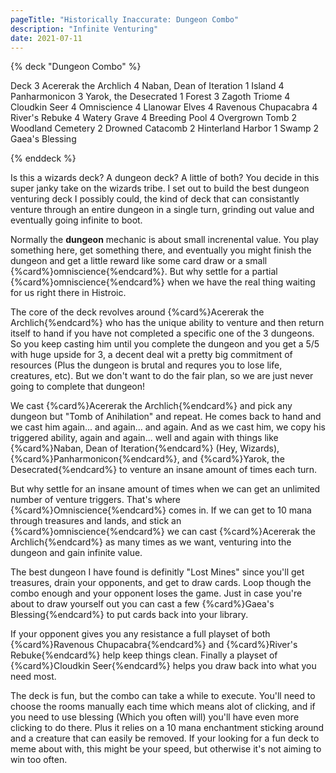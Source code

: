 ```yaml
---
pageTitle: "Historically Inaccurate: Dungeon Combo"
description: "Infinite Venturing"
date: 2021-07-11
---
```


{% deck "Dungeon Combo" %}

Deck
3 Acererak the Archlich
4 Naban, Dean of Iteration
1 Island
4 Panharmonicon
3 Yarok, the Desecrated
1 Forest 
3 Zagoth Triome
4 Cloudkin Seer
4 Omniscience
4 Llanowar Elves
4 Ravenous Chupacabra
4 River's Rebuke
4 Watery Grave
4 Breeding Pool
4 Overgrown Tomb
2 Woodland Cemetery
2 Drowned Catacomb
2 Hinterland Harbor
1 Swamp
2 Gaea's Blessing

{% enddeck %}

Is this a wizards deck? A dungeon deck? A little of both? You decide in this super janky take on the wizards tribe. I set out to build the best dungeon venturing deck I possibly could, the kind of deck that can consistantly venture through an entire dungeon in a single turn, grinding out value and eventually going infinite to boot. 

Normally the **dungeon** mechanic is about small increnental value. You play something here, get something there, and eventually you might finish the dungeon and get a little reward like some card draw or a small {%card%}omniscience{%endcard%}. But why settle for a partial {%card%}omniscience{%endcard%} when we have the real thing waiting for us right there in Histroic. 

The core of the deck revolves around {%card%}Acererak the Archlich{%endcard%} who has the unique ability to venture and then return itself to hand if you have not completed a specific one of the 3 dungeons. So you keep casting him until you complete the dungeon and you get a 5/5 with huge upside for 3, a decent deal wit a pretty big commitment of resources (Plus the dungeon is brutal and requres you to lose life, creatures, etc). But we don't want to do the fair plan, so we are just never going to complete that dungeon!

We cast {%card%}Acererak the Archlich{%endcard%} and pick any dungeon but "Tomb of Anihilation" and repeat. He comes back to hand and we cast him again... and again... and again. And as we cast him, we copy his triggered ability, again and again... well and again with things like {%card%}Naban, Dean of Iteration{%endcard%} (Hey, Wizards), {%card%}Panharmonicon{%endcard%}, and {%card%}Yarok, the Desecrated{%endcard%} to venture an insane amount of times each turn. 

But why settle for an insane amount of times when we can get an unlimited number of venture triggers. That's where {%card%}Omniscience{%endcard%} comes in. If we can get to 10 mana through treasures and lands, and stick an {%card%}omniscience{%endcard%} we can cast {%card%}Acererak the Archlich{%endcard%} as many times as we want, venturing into the dungeon and gain infinite value. 

The best dungeon I have found is definitly "Lost Mines" since you'll get treasures, drain your opponents, and get to draw cards. Loop though the combo enough and your opponent loses the game. Just in case you're about to draw yourself out you can cast a few {%card%}Gaea's Blessing{%endcard%} to put cards back into your library. 

If your opponent gives you any resistance a full playset of both {%card%}Ravenous Chupacabra{%endcard%} and {%card%}River's Rebuke{%endcard%} help keep things clean.  Finally a playset of {%card%}Cloudkin Seer{%endcard%} helps you draw back into what you need most. 

The deck is fun, but the combo can take a while to execute. You'll need to choose the rooms manually each time which means alot of clicking, and if you need to use blessing (Which you often will) you'll have even more clicking to do there. Plus it relies on a 10 mana enchantment sticking around and a creature that can easily be removed. If your looking for a fun deck to meme about with, this might be your speed, but otherwise it's not aiming to win too often. 

